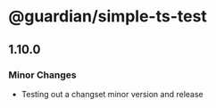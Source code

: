 # @guardian/simple-ts-test

## 1.10.0
### Minor Changes

- Testing out a changset minor version and release
